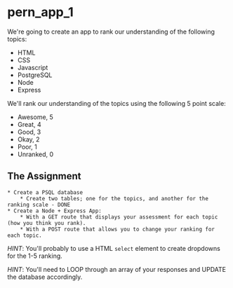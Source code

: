 # pern_app_1

We're going to create an app to rank our understanding of the following topics:

* HTML
* CSS
* Javascript
* PostgreSQL
* Node
* Express

We'll rank our understanding of the topics using the following 5 point scale:

* Awesome, 5
* Great, 4
* Good, 3
* Okay, 2
* Poor, 1
* Unranked, 0

## The Assignment

    * Create a PSQL database
        * Create two tables; one for the topics, and another for the ranking scale - DONE
    * Create a Node + Express App:
        * With a GET route that displays your assessment for each topic (how you think you rank).
        * With a POST route that allows you to change your ranking for each topic.

_HINT_: You'll probably to use a HTML `select` element to create dropdowns for the 1-5 ranking.

_HINT_: You'll need to LOOP through an array of your responses and UPDATE the database accordingly.